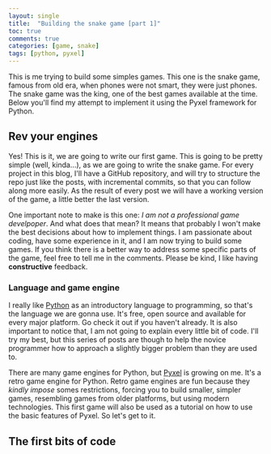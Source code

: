 ```yaml
---
layout: single
title:  "Building the snake game [part 1]"
toc: true
comments: true
categories: [game, snake]
tags: [python, pyxel]
---
```


This is me trying to build some simples games. This one is the snake game, famous from old era, when phones were not smart, they were just phones. The snake game was the king, one of the best games available at the time. Below you'll find my attempt to implement it using the Pyxel framework for Python.

## Rev your engines

Yes! This is it, we are going to write our first game. This is going to be pretty simple (well, kinda...), as we are going to write the snake game. For every project in this blog, I'll have a GitHub repository, and will try to structure the repo just like the posts, with incremental commits, so that you can follow along more easily. As the result of every post we will have a working version of the game, a little better the last version.

One important note to make is this one: *I am not a professional game develpoper*. And what does that mean? It means that probably I won't make the best decisions about how to implement things. I am passionate about coding, have some experience in it, and I am now trying to build some games. If you think there is a better way to address some specific parts of the game, feel free to tell me in the comments. Please be kind, I like having **constructive** feedback.

### Language and game engine

I really like [Python](https://www.python.org/) as an introductory language to programming, so that's the language we are gonna use. It's free, open source and available for every major platform. Go check it out if you haven't already. It is also important to notice that, I am not going to explain every little bit of code. I'll try my best, but this series of posts are though to help the novice programmer how to approach a slightly bigger problem than they are used to.

There are many game engines for Python, but [Pyxel](https://github.com/kitao/pyxel) is growing on me. It's a retro game engine for Python. Retro game engines are fun because they *kindly impose* somes restrictions, forcing you to build smaller, simpler games, resembling games from older platforms, but using modern technologies. This first game will also be used as a tutorial on how to use the basic features of Pyxel. So let's get to it.

## The first bits of code

